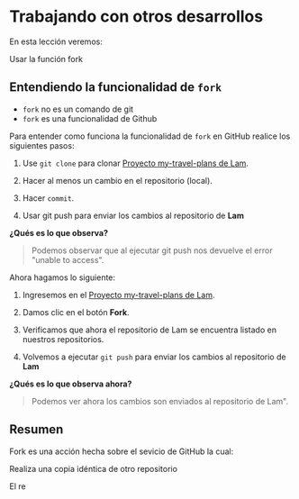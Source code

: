 # Trabajando con otros desarrollos

En esta lección veremos:

Usar la función fork

## Entendiendo la funcionalidad de `fork`

 - `fork` no es un comando de git
 - `fork` es una funcionalidad de Github

Para entender como funciona la funcionalidad de `fork` en GitHub realice los siguientes pasos:

1. Use `git clone` para clonar [Proyecto my-travel-plans de Lam](https://github.com/udacity/course-collaboration-travel-plans).

2. Hacer al menos un cambio en el repositorio (local).

3. Hacer `commit`.

4. Usar git push para enviar los cambios al repositorio de **Lam**

**¿Qués es lo que observa?**

> Podemos observar que al ejecutar git push nos devuelve el error "unable to access".

Ahora hagamos lo siguiente:

 1. Ingresemos en el [Proyecto my-travel-plans de Lam](https://github.com/udacity/course-collaboration-travel-plans).

 2. Damos clic en el botón **Fork**.

 3. Verificamos que ahora el repositorio de Lam se encuentra listado en nuestros repositorios.

 4. Volvemos a ejecutar `git push` para enviar los cambios al repositorio de **Lam**

**¿Qués es lo que observa ahora?**

> Podemos ver ahora los cambios son enviados al repositorio de Lam".

## Resumen

Fork es una acción hecha sobre el sevicio de GitHub la cual:


Realiza una copia idéntica de otro repositorio

El re

<!--stackedit_data:
eyJoaXN0b3J5IjpbMTk4OTcwNTE4Niw5MDg1ODc1MDhdfQ==
-->
